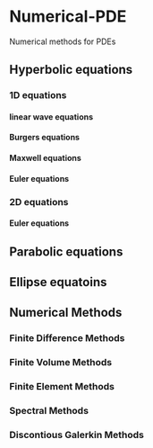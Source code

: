 # Numerical-PDE
Numerical methods for PDEs

## Hyperbolic equations

### 1D equations

#### linear wave equations

#### Burgers equations

#### Maxwell equations

#### Euler equations

### 2D equations

#### Euler equations

## Parabolic equations


## Ellipse equatoins


## Numerical Methods

### Finite Difference Methods

### Finite Volume Methods

### Finite Element Methods

### Spectral Methods

### Discontious Galerkin Methods



